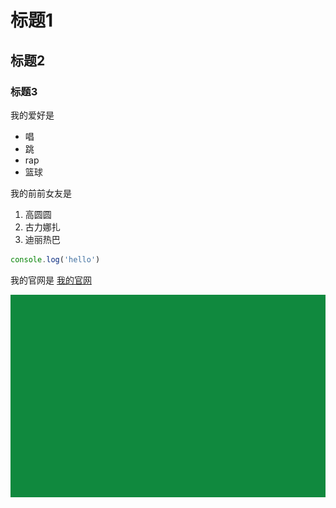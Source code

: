 # 标题1
## 标题2
### 标题3

我的爱好是

* 唱
* 跳
* rap
* 篮球

我的前前女友是
1. 高圆圆
2. 古力娜扎
3. 迪丽热巴

```javascript
console.log('hello')
```
我的官网是 [我的官网](https://mazhixuan.com)

![一张图片](1.png)